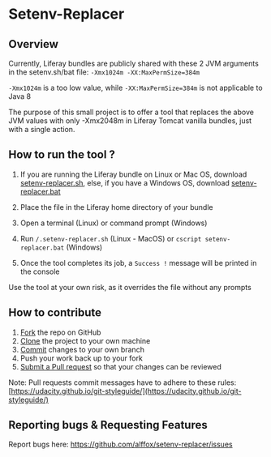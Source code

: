 # Setenv-Replacer

## Overview

Currently, Liferay bundles are publicly shared with these 2 JVM arguments in the setenv.sh/bat file: `-Xmx1024m -XX:MaxPermSize=384m`

`-Xmx1024m` is a too low value, while `-XX:MaxPermSize=384m` is not applicable to Java 8 

The purpose of this small project is to offer a tool that replaces the above JVM values with only -Xmx2048m in Liferay Tomcat vanilla bundles, just with a single action.

## How to run the tool ?

1) If you are running the Liferay bundle on Linux or Mac OS, download [setenv-replacer.sh](https://github.com/alffox/setenv-replacer/blob/master/setenv-replacer.sh), else, if you have a Windows OS, download [setenv-replacer.bat](https://github.com/alffox/setenv-replacer/blob/master/setenv-replacer.bat)

2) Place the file in the Liferay home directory of your bundle

3) Open a terminal (Linux) or command prompt (Windows)

4) Run `/.setenv-replacer.sh` (Linux - MacOS) or `cscript setenv-replacer.bat` (Windows)

5) Once the tool completes its job, a `Success !` message will be printed in the console

Use the tool at your own risk, as it overrides the file without any prompts

## How to contribute

 1. [Fork](http://help.github.com/forking/) the repo on GitHub
 2. [Clone](https://help.github.com/articles/cloning-a-repository/) the project to your own machine
 3. [Commit](https://help.github.com/articles/adding-a-file-to-a-repository-using-the-command-line/) changes to your own branch
 4. Push your work back up to your fork
 5. [Submit a Pull request](https://help.github.com/articles/creating-a-pull-request/) so that your changes can be reviewed

Note: Pull requests commit messages have to adhere to these rules: [https://udacity.github.io/git-styleguide/](https://udacity.github.io/git-styleguide/)

## Reporting bugs & Requesting Features

Report bugs here: https://github.com/alffox/setenv-replacer/issues
